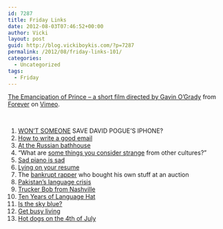 ```yaml
---
id: 7287
title: Friday Links
date: 2012-08-03T07:46:52+00:00
author: Vicki
layout: post
guid: http://blog.vickiboykis.com/?p=7287
permalink: /2012/08/friday-links-101/
categories:
  - Uncategorized
tags:
  - Friday
---
```

[The Emancipation of Prince &#8211; a short film directed by Gavin O&#8217;Grady](http://vimeo.com/45971230) from [Forever](http://vimeo.com/weareforever) on [Vimeo](http://vimeo.com).

&nbsp;

  1. <a href="http://www.metafilter.com/118521/Membership-Has-Its-Privileges" target="_blank">WON&#8217;T SOMEONE</a> SAVE DAVID POGUE&#8217;S IPHONE?
  2. <a href="http://www.gobignetwork.com/learn/the-email-pitch" target="_blank">How to write a good email</a>
  3. <a href="http://www.vice.com/read/amie-barrodale-and-clancy-martin-at-the-russian-bathhouse" target="_blank">At the Russian bathhouse</a>
  4. &#8220;What are <a href="http://www.reddit.com/r/AskReddit/comments/xkg03/japanese_culture_is_widely_considered_to_be/" target="_blank">some things you consider strange</a> from other cultures?&#8221;
  5. <a href="http://www.nytimes.com/2012/07/30/arts/music/for-more-pianos-last-note-is-thud-in-the-dump.html?_r=4&ref=arts" target="_blank">Sad piano is sad</a>
  6. <a href="http://steveblank.com/2012/07/30/lying-on-your-resume/" target="_blank">Lying on your resume</a>
  7. The <a href="http://www.npr.org/blogs/money/2012/08/01/157723904/the-bankrupt-rapper-who-bought-his-own-stuff-at-an-irs-auction" target="_blank">bankrupt rapper</a> who bought his own stuff at an auction
  8. <a href="http://www.guardian.co.uk/education/2012/jan/10/pakistan-language-crisis" target="_blank">Pakistan&#8217;s language crisis</a>
  9. <a href="http://www.citizenofthemonth.com/2012/07/30/trucker-bob-from-nashville/" target="_blank">Trucker Bob from Nashville</a>
 10. <a href="http://www.languagehat.com/archives/004698.php" target="_blank">Ten Years of Language Hat</a>
 11. <a href="http://thesocietypages.org/socimages/2012/07/30/is-the-sky-blue/?" target="_blank">Is the sky blue?</a>
 12. <a href="http://www.suburbansweetheart.com/2012/07/get-busy-living.html" target="_blank">Get busy living</a>
 13. <a href="http://shamaniceconomist.blogspot.com/2012/07/hot-dogs-on-4th-of-july.html" target="_blank">Hot dogs on the 4th of July</a>